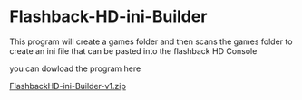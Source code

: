 # Flashback-HD-ini-Builder
This program will create a games folder and then scans the games folder to create an ini file that can be pasted into the flashback HD Console

you can dowload the program here 

[FlashbackHD-ini-Builder-v1.zip](Flashback-HD-ini-Builder/Compiled/FlashbackHD-ini-Builder-v1.zip)
